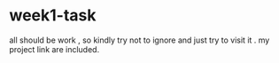 # week1-task

all <a> should be work , so kindly try not to ignore and just try to visit it . my project link are included.
